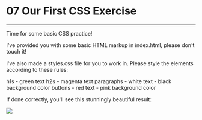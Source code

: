 # 07 Our First CSS Exercise

---

Time for some basic CSS practice! <br/>

I've provided you with some basic HTML markup in index.html, please don't touch it! <br/>

I've also made a styles.css file for you to work in. Please style the elements according to these rules: <br/>

h1s - green text
h2s - magenta text
paragraphs - white text - black background color
buttons - red text - pink background color

If done correctly, you'll see this stunningly beautiful result: <br/>

<img src="image : https://img-c.udemycdn.com/redactor/raw/2020-10-05_19-34-45-c822023298c769aa802977a946b4694c.png"> <br/>
